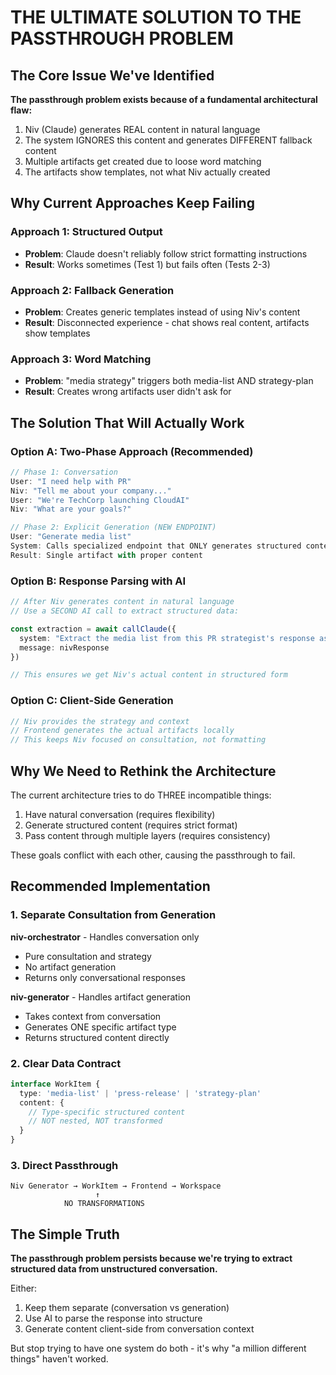 # THE ULTIMATE SOLUTION TO THE PASSTHROUGH PROBLEM

## The Core Issue We've Identified

**The passthrough problem exists because of a fundamental architectural flaw:**

1. Niv (Claude) generates REAL content in natural language
2. The system IGNORES this content and generates DIFFERENT fallback content
3. Multiple artifacts get created due to loose word matching
4. The artifacts show templates, not what Niv actually created

## Why Current Approaches Keep Failing

### Approach 1: Structured Output
- **Problem**: Claude doesn't reliably follow strict formatting instructions
- **Result**: Works sometimes (Test 1) but fails often (Tests 2-3)

### Approach 2: Fallback Generation
- **Problem**: Creates generic templates instead of using Niv's content
- **Result**: Disconnected experience - chat shows real content, artifacts show templates

### Approach 3: Word Matching
- **Problem**: "media strategy" triggers both media-list AND strategy-plan
- **Result**: Creates wrong artifacts user didn't ask for

## The Solution That Will Actually Work

### Option A: Two-Phase Approach (Recommended)
```typescript
// Phase 1: Conversation
User: "I need help with PR"
Niv: "Tell me about your company..."
User: "We're TechCorp launching CloudAI"
Niv: "What are your goals?"

// Phase 2: Explicit Generation (NEW ENDPOINT)
User: "Generate media list"
System: Calls specialized endpoint that ONLY generates structured content
Result: Single artifact with proper content
```

### Option B: Response Parsing with AI
```typescript
// After Niv generates content in natural language
// Use a SECOND AI call to extract structured data:

const extraction = await callClaude({
  system: "Extract the media list from this PR strategist's response as JSON",
  message: nivResponse
})

// This ensures we get Niv's actual content in structured form
```

### Option C: Client-Side Generation
```typescript
// Niv provides the strategy and context
// Frontend generates the actual artifacts locally
// This keeps Niv focused on consultation, not formatting
```

## Why We Need to Rethink the Architecture

The current architecture tries to do THREE incompatible things:
1. Have natural conversation (requires flexibility)
2. Generate structured content (requires strict format)
3. Pass content through multiple layers (requires consistency)

These goals conflict with each other, causing the passthrough to fail.

## Recommended Implementation

### 1. Separate Consultation from Generation

**niv-orchestrator** - Handles conversation only
- Pure consultation and strategy
- No artifact generation
- Returns only conversational responses

**niv-generator** - Handles artifact generation
- Takes context from conversation
- Generates ONE specific artifact type
- Returns structured content directly

### 2. Clear Data Contract

```typescript
interface WorkItem {
  type: 'media-list' | 'press-release' | 'strategy-plan'
  content: {
    // Type-specific structured content
    // NOT nested, NOT transformed
  }
}
```

### 3. Direct Passthrough

```
Niv Generator → WorkItem → Frontend → Workspace
                   ↑
            NO TRANSFORMATIONS
```

## The Simple Truth

**The passthrough problem persists because we're trying to extract structured data from unstructured conversation.**

Either:
1. Keep them separate (conversation vs generation)
2. Use AI to parse the response into structure
3. Generate content client-side from conversation context

But stop trying to have one system do both - it's why "a million different things" haven't worked.